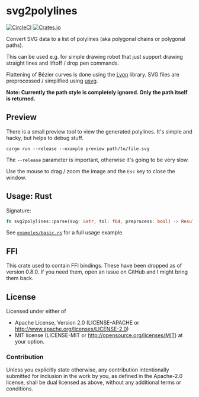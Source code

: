 # svg2polylines

[![CircleCI][circle-ci-badge]][circle-ci]
[![Crates.io][crates-io-badge]][crates-io]

Convert SVG data to a list of polylines (aka polygonal chains or polygonal
paths).

This can be used e.g. for simple drawing robot that just support drawing
straight lines and liftoff / drop pen commands.

Flattening of Bézier curves is done using the
[Lyon](https://github.com/nical/lyon) library. SVG files are preprocessed /
simplified using [usvg](https://docs.rs/usvg/).

**Note: Currently the path style is completely ignored. Only the path itself is
returned.**


## Preview

There is a small preview tool to view the generated polylines. It's simple and
hacky, but helps to debug stuff.

```shell
cargo run --release --example preview path/to/file.svg
```

The `--release` parameter is important, otherwise it's going to be very slow.

Use the mouse to drag / zoom the image and the `Esc` key to close the window.


## Usage: Rust

Signature:

```rust
fn svg2polylines::parse(svg: &str, tol: f64, preprocess: bool) -> Result<Vec<Polyline>, String>;
```

See [`examples/basic.rs`][example-src] for a full usage example.


## FFI

This crate used to contain FFI bindings. These have been dropped as of version
0.8.0. If you need them, open an issue on GitHub and I might bring them back.


## License

Licensed under either of

 * Apache License, Version 2.0 (LICENSE-APACHE or
   http://www.apache.org/licenses/LICENSE-2.0)
 * MIT license (LICENSE-MIT or
   http://opensource.org/licenses/MIT) at your option.


### Contribution

Unless you explicitly state otherwise, any contribution intentionally submitted
for inclusion in the work by you, as defined in the Apache-2.0 license, shall
be dual licensed as above, without any additional terms or conditions.


[circle-ci]: https://circleci.com/gh/dbrgn/svg2polylines/tree/main
[circle-ci-badge]: https://circleci.com/gh/dbrgn/svg2polylines/tree/main.svg?style=shield
[crates-io]: https://crates.io/crates/svg2polylines
[crates-io-badge]: https://img.shields.io/crates/v/svg2polylines.svg
[example-src]: https://github.com/dbrgn/svg2polylines/blob/main/examples/basic.rs
